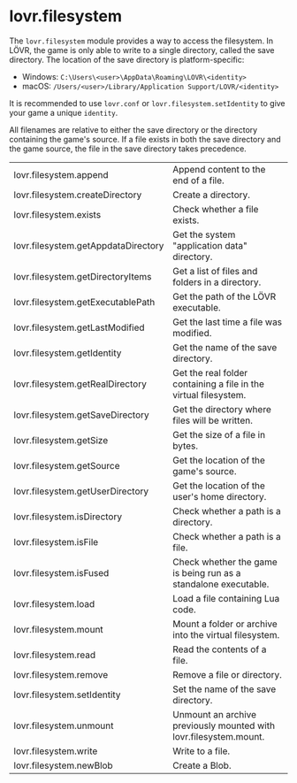 <!--
category: module
-->

lovr.filesystem
===

The `lovr.filesystem` module provides a way to access the filesystem.  In LÖVR, the game is only
able to write to a single directory, called the save directory.  The location of the save directory
is platform-specific:

- Windows: `C:\Users\<user>\AppData\Roaming\LOVR\<identity>`
- macOS: `/Users/<user>/Library/Application Support/LOVR/<identity>`

It is recommended to use `lovr.conf` or `lovr.filesystem.setIdentity` to give your game a unique
`identity`.

All filenames are relative to either the save directory or the directory containing the game's
source.  If a file exists in both the save directory and the game source, the file in the save
directory takes precedence.

<table>
<tr>
  <td class="pre">lovr.filesystem.append</td>
  <td>Append content to the end of a file.</td>
</tr>

<tr>
  <td class="pre">lovr.filesystem.createDirectory</td>
  <td>Create a directory.</td>
</tr>

<tr>
  <td class="pre">lovr.filesystem.exists</td>
  <td>Check whether a file exists.</td>
</tr>

<tr>
  <td class="pre">lovr.filesystem.getAppdataDirectory</td>
  <td>Get the system "application data" directory.</td>
</tr>

<tr>
  <td class="pre">lovr.filesystem.getDirectoryItems</td>
  <td>Get a list of files and folders in a directory.</td>
</tr>

<tr>
  <td class="pre">lovr.filesystem.getExecutablePath</td>
  <td>Get the path of the LÖVR executable.</td>
</tr>

<tr>
  <td class="pre">lovr.filesystem.getLastModified</td>
  <td>Get the last time a file was modified.</td>
</tr>

<tr>
  <td class="pre">lovr.filesystem.getIdentity</td>
  <td>Get the name of the save directory.</td>
</tr>

<tr>
  <td class="pre">lovr.filesystem.getRealDirectory</td>
  <td>Get the real folder containing a file in the virtual filesystem.</td>
</tr>

<tr>
  <td class="pre">lovr.filesystem.getSaveDirectory</td>
  <td>Get the directory where files will be written.</td>
</tr>

<tr>
  <td class="pre">lovr.filesystem.getSize</td>
  <td>Get the size of a file in bytes.</td>
</tr>

<tr>
  <td class="pre">lovr.filesystem.getSource</td>
  <td>Get the location of the game's source.</td>
</tr>

<tr>
  <td class="pre">lovr.filesystem.getUserDirectory</td>
  <td>Get the location of the user's home directory.</td>
</tr>

<tr>
  <td class="pre">lovr.filesystem.isDirectory</td>
  <td>Check whether a path is a directory.</td>
</tr>

<tr>
  <td class="pre">lovr.filesystem.isFile</td>
  <td>Check whether a path is a file.</td>
</tr>

<tr>
  <td class="pre">lovr.filesystem.isFused</td>
  <td>Check whether the game is being run as a standalone executable.</td>
</tr>

<tr>
  <td class="pre">lovr.filesystem.load</td>
  <td>Load a file containing Lua code.</td>
</tr>

<tr>
  <td class="pre">lovr.filesystem.mount</td>
  <td>Mount a folder or archive into the virtual filesystem.</td>
</tr>

<tr>
  <td class="pre">lovr.filesystem.read</td>
  <td>Read the contents of a file.</td>
</tr>

<tr>
  <td class="pre">lovr.filesystem.remove</td>
  <td>Remove a file or directory.</td>
</tr>

<tr>
  <td class="pre">lovr.filesystem.setIdentity</td>
  <td>Set the name of the save directory.</td>
</tr>

<tr>
  <td class="pre">lovr.filesystem.unmount</td>
  <td>Unmount an archive previously mounted with lovr.filesystem.mount.</td>
</tr>

<tr>
  <td class="pre">lovr.filesystem.write</td>
  <td>Write to a file.</td>
</tr>

<tr>
  <td class="pre">lovr.filesystem.newBlob</td>
  <td>Create a Blob.</td>
</tr>
</table>
